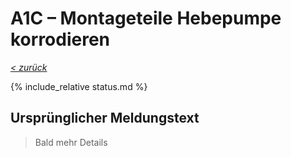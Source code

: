 # A1C &ndash; Montageteile Hebepumpe korrodieren

_[&lt; zurück](../../index.md)_

{% include_relative status.md %}

## Ursprünglicher Meldungstext

> Bald mehr Details
